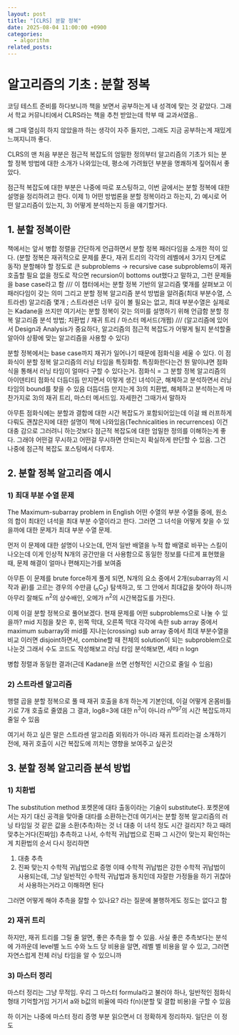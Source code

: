 ```yaml
---
layout: post
title: "[CLRS] 분할 정복"
date: 2025-08-04 11:00:00 +0900
categories:
  - algorithm
related_posts:
---
```


# 알고리즘의 기초 : 분할 정복

<!-- 부제목이 있다면 작성 -->

코딩 테스트 준비를 하다보니까 책을 보면서 공부하는게 내 성격에 맞는 것 같았다.
그래서 학교 커뮤니티에서 CLRS라는 책을 추천 받았는데 학부 때 교과서였음..

왜 그때 열심히 하지 않았을까 하는 생각이 자주 들지만, 그래도 지금 공부하는게 재밌게 느껴지니까 좋다.

CLRS의 맨 처음 부분은 점근적 복잡도의 엄밀한 정의부터 알고리즘의 기초가 되는 분할 정복 방법에 대한 소개가 나와있는데, 평소에 가려웠던 부분을 명쾌하게 짚어줘서 좋았다.

점근적 복잡도에 대한 부분은 나중에 따로 포스팅하고, 이번 글에서는 분할 정복에 대한 설명을 정리하려고 한다.
이제 1) 어떤 방법론을 분할 정복이라고 하는지, 2) 예시로 어떤 알고리즘이 있는지, 3) 어떻게 분석하는지 등을 얘기할거다.

## 1. 분할 정복이란

책에서는 앞서 병합 정렬을 간단하게 언급하면서 분할 정복 패러다임을 소개한 적이 있다.
(분할 정복은 재귀적으로 문제를 푼다, 재귀 트리의 각각의 레벨에서 3가지 단계로 동작)
분할해야 할 정도로 큰 subproblems -> recursive case
subproblems이 재귀호출할 필요 없을 정도로 작으면 recursion이 bottoms out했다고 말하고, 그런 문제들을 base case라고 함
///
이 챕터에서는 분할 정복 기반의 알고리즘 몇개를 살펴보고 이 패러다임이 갖는 의미
그리고 분할 정복 알고리즘 분석 방법을 알려줌(최대 부분수열, 스트라센)
알고리즘 몇개 ; 스트라센은 너무 깊이 볼 필요는 없고, 최대 부분수열은 실제로는 Kadane을 쓰지만
여기서는 분할 정복이 갖는 의미를 설명하기 위해 언급함
분할 정복 알고리즘 분석 방법; 치환법 / 재귀 트리 / 마스터 메서드(개쩜)
///
(알고리즘에 있어서 Design과 Analysis가 중요하다, 알고리즘의 점근적 복잡도가 어떻게 될지 분석할줄 알아야 상황에 맞는 알고리즘을 사용할 수 있다)

분할 정복에서는 base case까지 재귀가 일어나기 때문에 점화식을 세울 수 있다.
이 점화식이 분할 정복 알고리즘의 러닝 타임을 특징화함. 특징화한다는건 뭔 말이냐면
점화식을 통해서 러닝 타임이 얼마다 구할 수 있다는거. 점화식 = 그 분할 정복 알고리즘의 아이덴티티
점화식 더듬더듬 만지면서 이렇게 생긴 녀석이군, 해체하고 분석하면서 러닝 타임의 bound를 찾을 수 있음
더듬더듬 만지는게 3)의 치환법, 해체하고 분석하는게 마찬가지로 3)의 재귀 트리, 마스터 메서드임. 자세한건 그때가서 말하자

아무튼 점화식에는 분할과 결합에 대한 시간 복잡도가 포함되어있는데 이걸 왜 러프하게 다뤄도 괜찮은지에 대한 설명이 책에 나와있음(Technicalities in recurrences)
이건 대충 감으로 그러려니 하는것보다 점근적 복잡도에 대한 엄밀한 정의를 이해하는게 좋다. 그래야 어떤걸 무시하고 어떤걸 무시하면 안되는지 확실하게 판단할 수 있음. 그건 나중에 점근적 복잡도 포스팅에서 다루자.

## 2. 분할 정복 알고리즘 예시

### 1) 최대 부분 수열 문제

The Maximum-subarray problem in English
어떤 수열의 부분 수열들 중에, 원소의 합이 최대인 녀석을 최대 부분 수열이라고 한다.
그러면 그 녀석을 어떻게 찾을 수 있을까에 대한 문제가 최대 부분 수열 문제.

먼저 이 문제에 대한 설명이 나오는데, 먼저 일반 배열을 누적 합 배열로 바꾸는 스킬이 나오는데 이게 인상적
N개의 공간만을 더 사용함으로 동일한 정보를 다르게 표현했을 때, 문제 해결이 얼마나 편해지는가를 보여줌

아무튼 이 문제를 brute force하게 풀게 되면, N개의 요소 중에서 2개(subarray의 시작과 끝)를 고르는 경우의 수만큼 (<sub>n</sub>C<sub>2</sub>) 탐색하고, 또 그 안에서 최대값을 찾아야 하니까 아무리 잘해도 n<sup>2</sup>의 상수배인, 오메가 n<sup>2</sup>의 시간복잡도를 가진다.

이제 이걸 분할 정복으로 풀어보겠다. 현재 문제를 어떤 subproblems으로 나눌 수 있을까?
mid 지점을 찾은 후, 왼쪽 막대, 오른쪽 막대 각각에 속한 sub array 중에서 maximum subarray와
mid를 지나는(crossing) sub array 중에서 최대 부분수열을 비교
이러면 disjoint하면서, combine할 때 전체의 solution이 되는 subproblem으로 나눈것
그래서 수도 코드도 작성해보고 러닝 타임 분석해보면, 세타 n logn

병합 정렬과 동일한 결과(근데 Kadane을 쓰면 선형적인 시간으로 줄일 수 있음)

### 2) 스트라센 알고리즘

행렬 곱을 분할 정복으로 풀 때
재귀 호출을 8개 하는게 기본인데, 이걸 어떻게 온몸비틀기로 7개 호출로 줄였음
그 결과, log8=3에 대한 n<sup>3</sup>이 아니라 n<sup>log7</sup>의 시간 복잡도까지 줄일 수 있음

여기서 하고 싶은 말은 스트라센 알고리즘 외워라가 아니라
재귀 트리라는걸 소개하기 전에, 재귀 호출이 시간 복잡도에 끼치는 영향을 보여주고 싶은것

## 3. 분할 정복 알고리즘 분석 방법

### 1) 치환법

The substitution method
포켓몬에 대타 출동이라는 기술이 substitute다. 포켓몬에서는 자기 대신 공격을 맞아줄 대타를 소환하는건데
여기서는 분할 정복 알고리즘의 러닝 타임일 것 같은 값을 소환(추측)하는 것
너 대충 이 녀석 정도 시간 걸리지? 하고 때려맞추는거다(진짜임)
추측하고 나서, 수학적 귀납법으로 진짜 그 시간이 맞는지 확인하는게 치환법의 순서
다시 정리하면

1. 대충 추측
2. 진짜 맞는지 수학적 귀납법으로 증명
   이때 수학적 귀납법은 강한 수학적 귀납법이 사용되는데, 그냥 일반적인 수학적 귀납법과 동치인데
   자잘한 가정들을 하기 귀찮아서 사용하는거라고 이해하면 된다

그러면 어떻게 해야 추측을 잘할 수 있나요? 라는 질문에 불행하게도 정도는 없다고 함

### 2) 재귀 트리

하지만, 재귀 트리를 그릴 줄 알면, 좋은 추측을 할 수 있음. 사실 좋은 추측보다는 분석에 가까운데
level별 노드 수와 노드 당 비용을 알면, 레벨 별 비용을 알 수 있고, 그러면 자연스럽게 전체 러닝 타임을 알 수 있으니까

### 3) 마스터 정리

마스터 정리는 그냥 무적임. 우리 그 마스터 formula라고 불러야 하나, 일반적인 점화식 형태 기억할거임
거기서 a와 b값의 비율에 따라 f(n)(분할 및 결합 비용)을 구할 수 있음

하 이거는 나중에 마스터 정리 증명 부분 읽으면서 더 정확하게 정리하자. 일단은 이 정도
